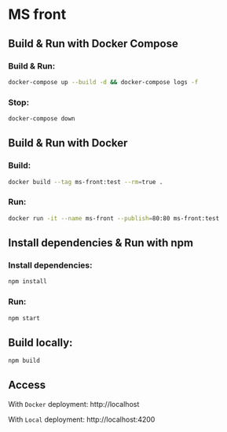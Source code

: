 # MS front

## Build & Run with Docker Compose

### Build & Run:

```sh
docker-compose up --build -d && docker-compose logs -f
```

### Stop:

```sh
docker-compose down
```

## Build & Run with Docker

### Build:

```sh
docker build --tag ms-front:test --rm=true .
```

### Run:

```sh
docker run -it --name ms-front --publish=80:80 ms-front:test
```

## Install dependencies & Run with npm

### Install dependencies:

```sh
npm install
```

### Run:

```sh
npm start
```

## Build locally:

```sh
npm build
```

## Access

With `Docker` deployment: http://localhost

With `Local` deployment: http://localhost:4200
